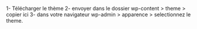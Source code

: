 1- Télécharger le thème
2- envoyer dans le dossier wp-content > theme > copier ici
3- dans votre navigateur wp-admin > apparence > selectionnez le theme.
